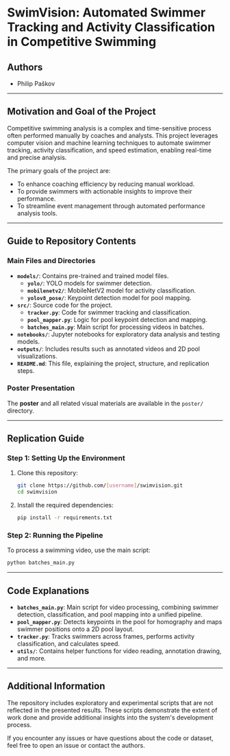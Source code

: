 # **SwimVision: Automated Swimmer Tracking and Activity Classification in Competitive Swimming**

## **Authors**
- Philip Paškov

---

## **Motivation and Goal of the Project**
Competitive swimming analysis is a complex and time-sensitive process often performed manually by coaches and analysts. This project leverages computer vision and machine learning techniques to automate swimmer tracking, activity classification, and speed estimation, enabling real-time and precise analysis.  

The primary goals of the project are:
- To enhance coaching efficiency by reducing manual workload.
- To provide swimmers with actionable insights to improve their performance.
- To streamline event management through automated performance analysis tools.

---

## **Guide to Repository Contents**

### **Main Files and Directories**
- **`models/`**: Contains pre-trained and trained model files.
  - **`yolo/`**: YOLO models for swimmer detection.
  - **`mobilenetv2/`**: MobileNetV2 model for activity classification.
  - **`yolov8_pose/`**: Keypoint detection model for pool mapping.
- **`src/`**: Source code for the project.
  - **`tracker.py`**: Code for swimmer tracking and classification.
  - **`pool_mapper.py`**: Logic for pool keypoint detection and mapping.
  - **`batches_main.py`**: Main script for processing videos in batches.
- **`notebooks/`**: Jupyter notebooks for exploratory data analysis and testing models.
- **`outputs/`**: Includes results such as annotated videos and 2D pool visualizations.
- **`README.md`**: This file, explaining the project, structure, and replication steps.

### **Poster Presentation**
The **poster** and all related visual materials are available in the `poster/` directory.  

---

## **Replication Guide**

### **Step 1: Setting Up the Environment**
1. Clone this repository:  
   ```bash
   git clone https://github.com/[username]/swimvision.git
   cd swimvision
   ```
2. Install the required dependencies:  
   ```bash
   pip install -r requirements.txt
   ```


### **Step 2: Running the Pipeline**
To process a swimming video, use the main script:  
```bash
python batches_main.py
```

---

## **Code Explanations**

- **`batches_main.py`**: Main script for video processing, combining swimmer detection, classification, and pool mapping into a unified pipeline.  
- **`pool_mapper.py`**: Detects keypoints in the pool for homography and maps swimmer positions onto a 2D pool layout.  
- **`tracker.py`**: Tracks swimmers across frames, performs activity classification, and calculates speed.  
- **`utils/`**: Contains helper functions for video reading, annotation drawing, and more.

---

## **Additional Information**

The repository includes exploratory and experimental scripts that are not reflected in the presented results. These scripts demonstrate the extent of work done and provide additional insights into the system's development process.

If you encounter any issues or have questions about the code or dataset, feel free to open an issue or contact the authors.
